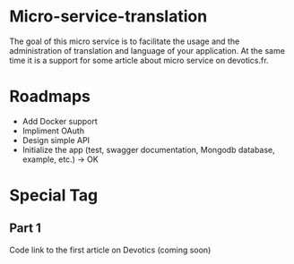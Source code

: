# Micro-service-translation
The goal of this micro service is to facilitate the usage and the administration of translation and language of your application. 
At the same time it is a support for some article about micro service on devotics.fr.

# Roadmaps
* Add Docker support
* Impliment OAuth
* Design simple API
* Initialize the app (test, swagger documentation, Mongodb database, example, etc.) -> OK

# Special Tag
## Part 1
Code link to the first article on Devotics (coming soon)
